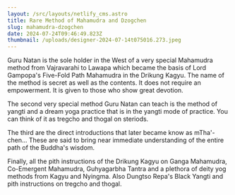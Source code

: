 ```yaml
---
layout: /src/layouts/netlify_cms.astro
title: Rare Method of Mahamudra and Dzogchen
slug: mahamudra-dzogchen
date: 2024-07-24T09:46:49.823Z
thumbnail: /uploads/designer-2024-07-14t075016.273.jpeg
---
```

Guru Natan is the sole holder in the West of a very special Mahamudra method from Vajravarahi to Lawapa which became the basis of Lord Gampopa's Five-Fold Path Mahamudra in the Drikung Kagyu. The name of the method is secret as well as the contents. It does not require an empowerment. It is given to those who show great devotion.

The second very special method Guru Natan can teach is the method of yangti and a dream yoga practice that is in the yangti mode of practice. You can think of it as tregcho and thogal on steriods.

The third are the direct introductions that later became know as mTha'-chen... These are said to bring near immediate understanding of the entire path of the Buddha's wisdom.

Finally, all the pith instructions of the Drikung Kagyu on Ganga Mahamudra, Co-Emergent Mahamudra, Guhyagarbha Tantra and a plethora of deity yog methods from Kagyu and Nyingma. Also  Dungtso Repa's Black Yangti and pith instructions on tregcho and thogal.